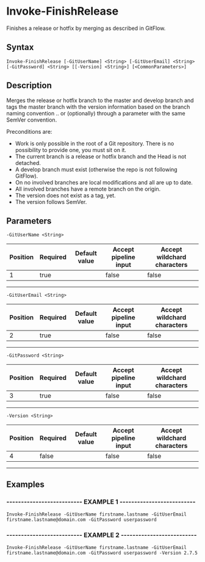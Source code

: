 

# Invoke-FinishRelease

Finishes a release or hotfix by merging as described in GitFlow.
## Syntax

    Invoke-FinishRelease [-GitUserName] <String> [-GitUserEmail] <String> [-GitPassword] <String> [[-Version] <String>] [<CommonParameters>]


## Description

Merges the release or hotfix branch to the master and develop branch and tags the master branch with
the version information based on the branch naming convention <major>.<minor>.<patch> or (optionally)
through a parameter with the same SemVer convention.

Preconditions are:
* Work is only possible in the root of a Git repository. There is no possibility to provide one, you must sit on it.
* The current branch is a release or hotfix branch and the Head is not detached.
* A develop branch must exist (otherwise the repo is not following GitFlow).
* On no involved branches are local modifications and all are up to date.
* All involved branches have a remote branch on the origin.
* The version does not exist as a tag, yet.
* The version follows SemVer.





## Parameters

    
    -GitUserName <String>

| Position | Required | Default value | Accept pipeline input | Accept wildchard characters |
| -------- | -------- | ------------- | --------------------- | --------------------------- |
| 1 | true |  | false | false |


----

    
    
    -GitUserEmail <String>

| Position | Required | Default value | Accept pipeline input | Accept wildchard characters |
| -------- | -------- | ------------- | --------------------- | --------------------------- |
| 2 | true |  | false | false |


----

    
    
    -GitPassword <String>

| Position | Required | Default value | Accept pipeline input | Accept wildchard characters |
| -------- | -------- | ------------- | --------------------- | --------------------------- |
| 3 | true |  | false | false |


----

    
    
    -Version <String>

| Position | Required | Default value | Accept pipeline input | Accept wildchard characters |
| -------- | -------- | ------------- | --------------------- | --------------------------- |
| 4 | false |  | false | false |


----

    

## Examples

### -------------------------- EXAMPLE 1 --------------------------
    Invoke-FinishRelease -GitUserName firstname.lastname -GitUserEmail firstname.lastname@domain.com -GitPassword userpassword






























### -------------------------- EXAMPLE 2 --------------------------
    Invoke-FinishRelease -GitUserName firstname.lastname -GitUserEmail firstname.lastname@domain.com -GitPassword userpassword -Version 2.7.5
































